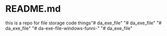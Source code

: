 # README.md

this is a repo for file storage code things"# da_exe_file" 
"# da_exe_file" 
"# da_exe_file" 
"# da-exe-file-windows-funni-" 
"# da_exe_file" 
